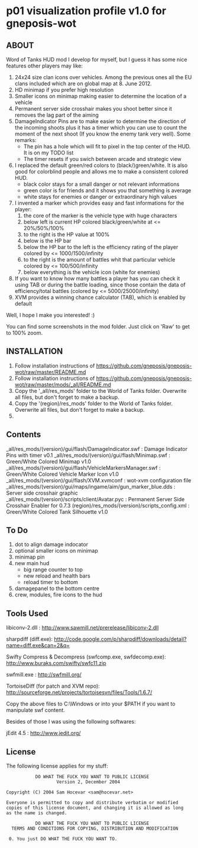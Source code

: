 p01 visualization profile v1.0 for gneposis-wot
===============================================

ABOUT
-----

Word of Tanks HUD mod I develop for myself, but I guess it has some nice features other players may like:

1. 24x24 size clan icons over vehicles. Among the previous ones all the EU clans included which are on global map at 8. June 2012.
2. HD minimap if you prefer high resolution
3. Smaller icons on minimap making easier to determine the location of a vehicle
4. Permanent server side crosshair makes you shoot better since it removes the lag part of the aiming
5. DamageIndicator Pins are to make easier to determine the direction of the incoming shoots plus it has a timer which you can use to count the moment of the next shoot (If you know the enemy tank very well). Some remarks:
   * The pin has a hole which will fit to pixel in the top center of the HUD. It is on my TODO list
   * The timer resets if you swich between arcade and strategic view
6. I replaced the default green/red colors to (black/)green/white. It is also good for colorblind people and allows me to make a consistent colored HUD.
   * black color stays for a small danger or not relevant informations
   * green color is for friends and it shows you that something is average
   * white stays for enemies or danger or extraordinary high values
7. I invented a marker which provides easy and fast informations for the player:
   1. the core of the marker is the vehicle type with huge characters
   2. below left is current HP colored black/green/white at <= 20%/50%/100%
   3. to the right is the HP value at 100%
   4. below is the HP bar
   5. below the HP bar to the left is the efficiency rating of the player colored by <= 1000/1500/infinity
   6. to the right is the amount of battles whit that particular vehicle colored by <= 100/500/infinity
   7. below everything is the vehicle icon (white for enemies)
8. If you want to know how many battles a player has you can check it using TAB or during the battle loading, since those contain the data of efficiency/total battles (colored by <= 5000/25000/infinity)
9. XVM provides a winning chance calculator (TAB), which is enabled by default

Well, I hope I make you interested! :)

You can find some screenshots in the mod folder. Just click on 'Raw' to get to 100% zoom.

INSTALLATION
------------
1. Follow installation instructions of <https://github.com/gneposis/gneposis-wot/raw/master/README.md>
2. Follow installation instructions of <https://github.com/gneposis/gneposis-wot/raw/master/mods/_all/README.md>
3. Copy the '_all/res_mods' folder to the World of Tanks folder. Overwrite all files, but don't forget to make a backup.
4. Copy the '(region)/res_mods' folder to the World of Tanks folder. Overwrite all files, but don't forget to make a backup.
5. 

Contents
--------
_all/res_mods/(version)/gui/flash/DamageIndicator.swf : Damage Indicator Pins with timer v0.1
_all/res_mods/(version)/gui/flash/Minimap.swf : Green/White Colored Minimap v1.0
_all/res_mods/(version)/gui/flash/VehicleMarkersManager.swf : Green/White Colored Vehicle Marker Icon v1.0
_all/res_mods/(version)/gui/flash/XVM.xvmconf : wot-xvm configuration file
_all/res_mods/(version)/gui/maps/ingame/aim/gun_marker_blue.dds : Server side crosshair graphic
_all/res_mods/(version)/scripts/client/Avatar.pyc : Permanent Server Side Crosshair Enabler for 0.7.3
(region)/res_mods/(version)/scripts_config.xml : Green/White Colored Tank Silhouette v1.0
 
To Do
-----

1. dot to align damage indocator
2. optional smaller icons on minimap
3. minimap pin
4. new main hud
   * big range counter to top
   * new reload and health bars
   * reload timer to bottom
6. damagepanel to the bottom centre
7. crew, modules, fire icons to the hud

Tools Used
----------

libiconv-2.dll : <http://www.sawmill.net/prerelease/libiconv-2.dll>

sharpdiff (diff.exe): <http://code.google.com/p/sharpdiff/downloads/detail?name=diff.exe&can=2&q=>

Swifty Compress & Decompress (swfcomp.exe, swfdecomp.exe): <http://www.buraks.com/swifty/swfc11.zip>

swfmill.exe : <http://swfmill.org/>

TortoiseDiff (for patch and XVM repo): <http://sourceforge.net/projects/tortoisesvn/files/Tools/1.6.7/>

Copy the above files to C:\Windows or into your $PATH if you want to manipulate swf content.

Besides of those I was using the following softwares:

jEdit 4.5 : <http://www.jedit.org/>

License
-------
The following license applies for my stuff:

               DO WHAT THE FUCK YOU WANT TO PUBLIC LICENSE
                       Version 2, December 2004
   
    Copyright (C) 2004 Sam Hocevar <sam@hocevar.net>
   
    Everyone is permitted to copy and distribute verbatim or modified
    copies of this license document, and changing it is allowed as long
    as the name is changed.
   
               DO WHAT THE FUCK YOU WANT TO PUBLIC LICENSE
      TERMS AND CONDITIONS FOR COPYING, DISTRIBUTION AND MODIFICATION
   
     0. You just DO WHAT THE FUCK YOU WANT TO. 